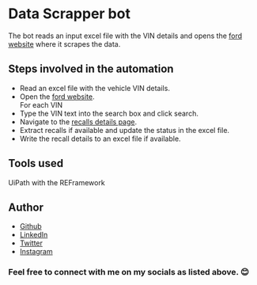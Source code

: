 # Data Scrapper bot

The bot reads an input excel file with the VIN details and opens the [ford website](https://www.ford.com/support/recalls/) where it scrapes the data.

## Steps involved in the automation
- Read an excel file with the vehicle VIN details.
- Open the [ford website](https://www.ford.com/support/recalls/).<br>
For each VIN 
- Type the VIN text into the search box and click search.
- Navigate to the [recalls details page](https://www.ford.com/support/recalls-details/).
- Extract recalls if available and update the status in the excel file.
- Write the recall details to an excel file if available.

## Tools used
UiPath with the REFramework

## Author
- [Github](https://github.com/Klaus-in-Tech)
- [LinkedIn](https://www.linkedin.com/in/kakoozaallanklaus/)
- [Twitter](https://twitter.com/Klaus_in_Tech)
- [Instagram](https://instagram.com/klaus_allan_?igshid=ZDdkNTZiNTM=)

### Feel free to connect with me on my socials as listed above. 😊
